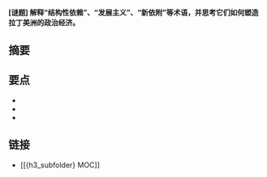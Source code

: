 #### [谜题] 解释“结构性依赖”、“发展主义”、“新依附”等术语，并思考它们如何塑造拉丁美洲的政治经济。


## 摘要


## 要点

- 
- 
- 

## 链接

- [[{h3_subfolder} MOC]]
